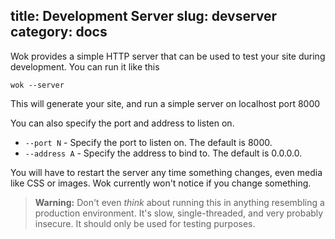 title: Development Server
slug: devserver
category: docs
---
Wok provides a simple HTTP server that can be used to test your site during
development. You can run it like this

    wok --server

This will generate your site, and run a simple server on localhost port 8000

You can also specify the port and address to listen on.

-   `--port N` - Specify the port to listen on. The default is 8000.
-   `--address A` - Specify the address to bind to. The default is 0.0.0.0.

You will have to restart the server any time something changes, even media like
CSS or images. Wok currently won't notice if you change something.

> **Warning:** Don't even *think* about running this in anything resembling a
> production environment. It's slow, single-threaded, and very probably
> insecure. It should only be used for testing purposes.
